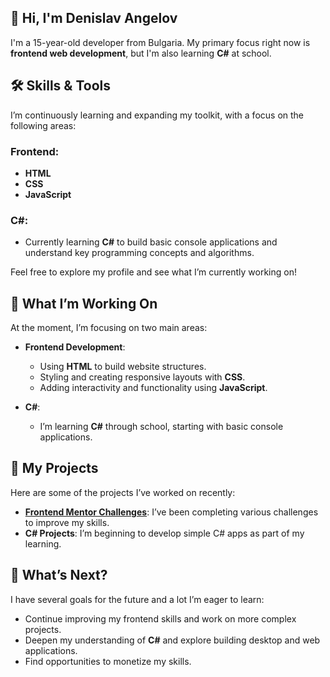 ## 👋 Hi, I'm Denislav Angelov

I'm a 15-year-old developer from Bulgaria. My primary focus right now is **frontend web development**, but I'm also learning **C#** at school.

## 🛠️ Skills & Tools

I’m continuously learning and expanding my toolkit, with a focus on the following areas:

### Frontend:

- **HTML**
- **CSS**
- **JavaScript**

### C#:

- Currently learning **C#** to build basic console applications and understand key programming concepts and algorithms.

Feel free to explore my profile and see what I’m currently working on!

## 🌱 What I’m Working On

At the moment, I’m focusing on two main areas:

- **Frontend Development**:

  - Using **HTML** to build website structures.
  - Styling and creating responsive layouts with **CSS**.
  - Adding interactivity and functionality using **JavaScript**.

- **C#**:
  - I’m learning **C#** through school, starting with basic console applications.

## 🌟 My Projects

Here are some of the projects I’ve worked on recently:

- **[Frontend Mentor Challenges](https://www.frontendmentor.io/profile/denislavangelov09)**: I’ve been completing various challenges to improve my skills.
- **C# Projects**: I’m beginning to develop simple C# apps as part of my learning.

## 🚀 What’s Next?

I have several goals for the future and a lot I’m eager to learn:

- Continue improving my frontend skills and work on more complex projects.
- Deepen my understanding of **C#** and explore building desktop and web applications.
- Find opportunities to monetize my skills.
